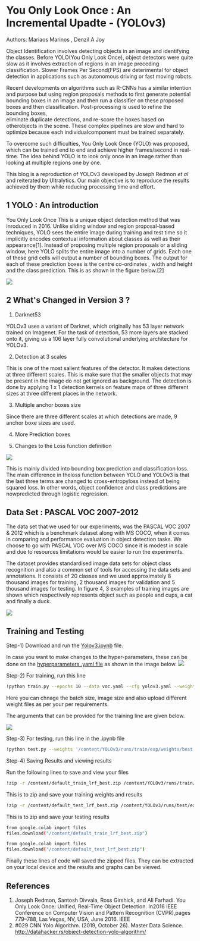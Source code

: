 # You Only Look Once : An Incremental Upadte -  (YOLOv3)

Authors: Mariaos Marinos , Denzil A Joy

Object Identification involves detecting objects in an image and identifying the classes. Before YOLO(You Only Look Once), object detectors were quite
slow as it involves extraction of regions in an image preceding classification. Slower Frames Per Second(FPS) are deterimental for object detection in applications 
such as autonomous driving or fast moving robots.

 Recent  developments  on  algorithms  such  as  R-CNNs  has  a  similar  intention and purpose but using region proposals methods to first generate potential 
 bounding boxes in an image and then run a classifier on these proposed boxes and then classification. Post-processing is used to refine the bounding boxes,  
 eliminate duplicate detections,  and re-score the boxes based on otherobjects in the scene.  These complex pipelines are slow and hard to optimize because each 
 individualcomponent must be trained separately.
 
 To overcome such difficulties, You Only Look Once (YOLO) was proposed, which can be trained end to end and achieve higher frames/second in real-time. The idea 
 behind YOLO is to look only once in an image rather than looking at multiple regions one by one.
 
 This blog is a reproduction of YOLOv3 developed by Joseph Redmon *et al* and reiterated by Ultralytics. Our main objective is to reproduce the results achieved by 
 them while reducing processing time and effort. 
 
 ## 1 YOLO : An introduction
 
 You Only Look Once 
 This is a unique object detection method that was inroduced in 2016. Unlike sliding window and region proposal-based techniques, YOLO sees the entire image
during training and test time so it implicitly encodes contextual information about classes as well as their appearance[1]. Instead of proposing multiple region proposals or a sliding window, here YOLO splits the entire image into a number of grids. Each one of these grid cells will output a number of bounding boxes. The output for each of these prediction boxes is the centre co-ordinates , width and height and the class prediction. This is as shown in the figure below.[2]  

![](http://media5.datahacker.rs/2018/11/slkskssadaw.png)

## 2 What's Changed in Version 3 ?

1) Darknet53 
 
YOLOv3 uses a variant of Darknet, which originally has 53 layer network trained on Imagenet. For the task of detection, 53 more layers are stacked onto it, giving us a 106 layer fully convolutional underlying architecture for YOLOv3.
 
2) Detection at 3 scales

This is one of the most salient features of the detector. It makes detections at three different scales. This is make sure that the smaller objects that may be present in the image do not get ignored as background. The detection is done by applying 1 x 1 detection kernels on feature maps of three different sizes at three different places in the network.

3) Multiple anchor boxes size

Since there are three different scales at which detections are made, 9 anchor boxe sizes are used.

4) More Prediction boxes

5) Changes to the Loss function definition

![](https://i.ibb.co/Mns4J3n/loss-func-yolo.png)

This is mainly divided into bounding box prediction and classification loss.  The main difference in theloss function between YOLO and YOLOv3 is that the last three terms are changed to cross-entropyloss  instead  of  being  squared  loss.   In  other  words,  object  confidence  and  class  predictions  are  nowpredicted through logistic regression.

## Data Set : PASCAL VOC 2007-2012

The data set that we used for our experiments, was the PASCAL VOC 2007 & 2012 which is a
benchmark dataset along with MS COCO, when it comes in comparing and performance evaluation
in object detection tasks. We choose to go with PASCAL VOC over MS COCO since it is modest in
scale and due to resources limitations would be easier to run the experiments.

The dataset provides standardised image data sets for object class recognition and also a common set
of tools for accessing the data sets and annotations. It consists of 20 classes and we used approximately
8 thousand images for training, 2 thousand images for validation and 5 thousand images for testing. In
figure 4, 3 examples of training images are shown which respectively represents object such as people
and cups, a cat and finally a duck.

![](https://www.researchgate.net/profile/Cees-Snoek/publication/251705574/figure/fig2/AS:667713294848008@1536206663695/Object-categories-of-the-PASCAL-VOC-Challenge-2007.png)

## Training and Testing

Step-1) Download and run the [Yolov3.ipynb](https://github.com/djoy4/YOLOv3/blob/main/Yolov3.ipynb) file. 

In case you want to make changes to the hyper-parameters, these can be done on the [hyperparameters .yaml file](https://github.com/djoy4/YOLOv3/blob/main/data/hyp.scratch.yaml) as shown in the image below. 
![](https://i.ibb.co/XjKRvwD/hyper-chnage-git.png)

Step-2) For training, run this line 

```bash
!python train.py --epochs 10 --data voc.yaml --cfg yolov3.yaml --weights 'yolov3.pt' --batch-size 64 --noautoanchor --img-size 256
```

Here you can chnage the batch size, image size and also upload different weight files as per your per requirements. 

The arguments that can be provided for the training line are given below.

![](https://i.ibb.co/5T0K5MH/arg-yolov3.png)

Step-3) For testing, run this line in the .ipynb file

```bash
!python test.py --weights '/content/YOLOv3/runs/train/exp/weights/best.pt' --data voc.yaml --img-size 256 --batch-size 64 --task test
```

Step-4) Saving Results and viewing results

Run the following lines to save and view your files

```bash
!zip -r /content/default_train_lrf_best.zip /content/YOLOv3/runs/train/exp
```

This is to zip and save your training weights and results

```bash
!zip -r /content/default_test_lrf_best.zip /content/YOLOv3/runs/test/exp
```

This is to zip and save your testing results


```bash
from google.colab import files
files.download("/content/default_train_lrf_best.zip")
```

```bash
from google.colab import files
files.download("/content/default_test_lrf_best.zip")
```

Finally these lines of code will saved the zipped files. They can be extracted on your local device and the results and graphs can be viewed.


## References
1. Joseph Redmon, Santosh Divvala, Ross Girshick, and Ali Farhadi. You Only Look Once: Unified, Real-Time Object Detection. In2016 IEEE Conference on Computer Vision and Pattern Recognition (CVPR),pages 779–788, Las Vegas, NV, USA, June 2016. IEEE 
2. #029 CNN Yolo Algorithm. (2019, October 26). Master Data Science. http://datahacker.rs/object-detection-yolo-algorithm/
